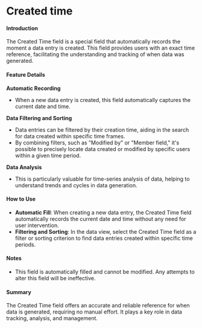 # Created time

#### Introduction

The Created Time field is a special field that automatically records the moment a data entry is created. This field provides users with an exact time reference, facilitating the understanding and tracking of when data was generated.

#### Feature Details

**Automatic Recording**

* When a new data entry is created, this field automatically captures the current date and time.

**Data Filtering and Sorting**

* Data entries can be filtered by their creation time, aiding in the search for data created within specific time frames.
* By combining filters, such as "Modified by" or "Member field," it's possible to precisely locate data created or modified by specific users within a given time period.

**Data Analysis**

* This is particularly valuable for time-series analysis of data, helping to understand trends and cycles in data generation.

#### How to Use

* **Automatic Fill**: When creating a new data entry, the Created Time field automatically records the current date and time without any need for user intervention.
* **Filtering and Sorting**: In the data view, select the Created Time field as a filter or sorting criterion to find data entries created within specific time periods.

#### Notes

* This field is automatically filled and cannot be modified. Any attempts to alter this field will be ineffective.

#### Summary

The Created Time field offers an accurate and reliable reference for when data is generated, requiring no manual effort. It plays a key role in data tracking, analysis, and management.
